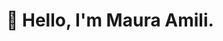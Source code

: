 # 🌱 Hello, I'm Maura Amili.


<!---
maura-amili/maura-amili is a ✨ special ✨ repository because its `README.md` (this file) appears on your GitHub profile.
You can click the Preview link to take a look at your changes.
--->
